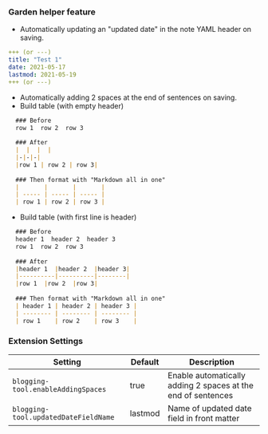 ### Garden helper feature  
- Automatically updating an "updated date" in the note YAML header on saving.

```yaml  
+++ (or ---)  
title: "Test 1"  
date: 2021-05-17  
lastmod: 2021-05-19  
+++ (or ---)  
```  

- Automatically adding 2 spaces at the end of sentences on saving.
- Build table (with empty header)
```markdown  
  ### Before  
  row 1  row 2  row 3  
  
  ### After  
  |  |  |  |  
  |-|-|-|  
  |row 1 | row 2 | row 3|  
  
  ### Then format with "Markdown all in one"  
  |       |       |       |  
  | ----- | ----- | ----- |  
  | row 1 | row 2 | row 3 |  
```  

- Build table (with first line is header)
```markdown  
  ### Before  
  header 1  header 2  header 3  
  row 1  row 2  row 3  
  
  ### After  
  |header 1  |header 2  |header 3|  
  |----------|----------|--------|  
  |row 1  |row 2  |row 3|  
  
  ### Then format with "Markdown all in one"  
  | header 1 | header 2 | header 3 |  
  | -------- | -------- | -------- |  
  | row 1    | row 2    | row 3    |  
```  

### Extension Settings  
| Setting                              | Default | Description                                                  |  
| ------------------------------------ | ------- | ------------------------------------------------------------ |  
| `blogging-tool.enableAddingSpaces`   | true    | Enable automatically adding 2 spaces at the end of sentences |  
| `blogging-tool.updatedDateFieldName` | lastmod | Name of updated date field in front matter                   |  